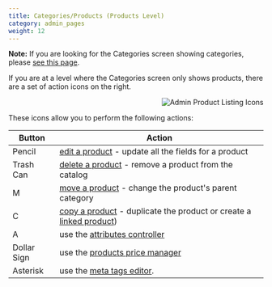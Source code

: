 ```yaml
---
title: Categories/Products (Products Level)
category: admin_pages
weight: 12
---
```


**Note:** If you are looking for the Categories screen showing categories, please [see this page](/user/admin_pages/catalog/categories/). 

If you are at a level where the Categories screen only shows products, 
there are a set of action icons on the right.

<img src="/images/products_icons.png" alt="Admin Product Listing Icons" style="float: right" /> 
<br clear="all" />

These icons allow you to perform the following actions:

Button | Action 
-------|-------
Pencil | [edit a product](/user/products/product_edit/) - update all the fields for a product 
Trash Can | [delete a product](/user/products/product_management_admin/#deleting-a-product) - remove a product from the catalog 
M | [move a product](/user/products/product_management_admin/#moving-a-product) - change the product's parent category
C | [copy a product](/user/products/product_management_admin/#copying-a-product) - duplicate the product or create a [linked product](/user/products/linked_product/))
A | use the [attributes controller](/user/admin_pages/catalog/attributes_controller/)
Dollar Sign | use the [products price manager](/user/admin_pages/catalog/products_price_manager/)
Asterisk | use the [meta tags editor](/user/admin_pages/catalog/products_meta_tags_editor/). 

